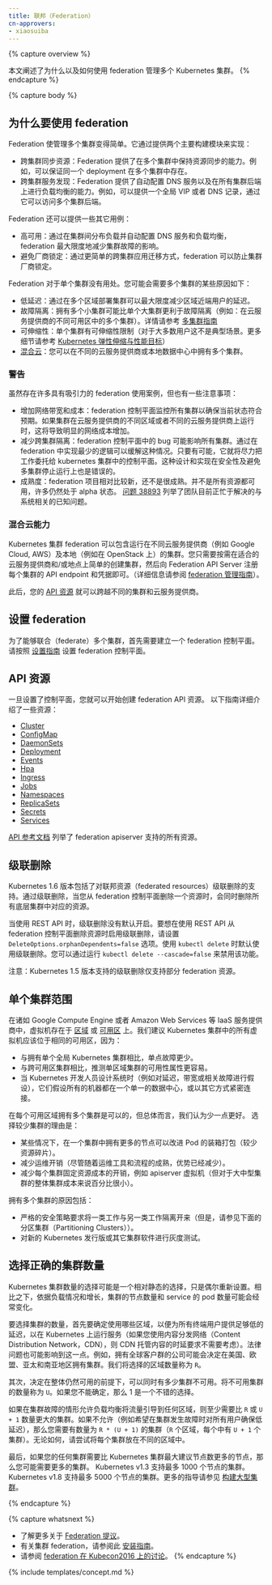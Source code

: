 ```yaml
---
title: 联邦（Federation）
cn-approvers:
- xiaosuiba
---
```



{% capture overview %}

本文阐述了为什么以及如何使用 federation 管理多个 Kubernetes 集群。
{% endcapture %}

{% capture body %}

## 为什么要使用 federation


Federation 使管理多个集群变得简单。它通过提供两个主要构建模块来实现：

  * 跨集群同步资源：Federation 提供了在多个集群中保持资源同步的能力。例如，可以保证同一个 deployment 在多个集群中存在。
  * 跨集群服务发现：Federation 提供了自动配置 DNS 服务以及在所有集群后端上进行负载均衡的能力。例如，可以提供一个全局 VIP 或者 DNS 记录，通过它可以访问多个集群后端。


Federation 还可以提供一些其它用例：

* 高可用：通过在集群间分布负载并自动配置 DNS 服务和负载均衡，federation 最大限度地减少集群故障的影响。
* 避免厂商锁定：通过更简单的跨集群应用迁移方式，federation 可以防止集群厂商锁定。


Federation 对于单个集群没有用处。您可能会需要多个集群的某些原因如下：

* 低延迟：通过在多个区域部署集群可以最大限度减少区域近端用户的延迟。
* 故障隔离：拥有多个小集群可能比单个大集群更利于故障隔离（例如：在云服务提供商的不同可用区中的多个集群）。详情请参考 [多集群指南](/docs/concepts/cluster-administration/federation/)
* 可伸缩性：单个集群有可伸缩性限制（对于大多数用户这不是典型场景。更多细节请参考 [Kubernetes 弹性伸缩与性能目标](https://git.k8s.io/community/sig-scalability/goals.md)）
* [混合云](#混合云能力)：您可以在不同的云服务提供商或本地数据中心中拥有多个集群。


### 警告


虽然存在许多具有吸引力的 federation 使用案例，但也有一些注意事项：

* 增加网络带宽和成本：federation 控制平面监控所有集群以确保当前状态符合预期。如果集群在云服务提供商的不同区域或者不同的云服务提供商上运行时，这将导致明显的网络成本增加。
* 减少跨集群隔离：federation 控制平面中的 bug 可能影响所有集群。通过在 federation 中实现最少的逻辑可以缓解这种情况。只要有可能，它就将尽力把工作委托给 kubernetes 集群中的控制平面。这种设计和实现在安全性及避免多集群停止运行上也是错误的。
* 成熟度：federation 项目相对比较新，还不是很成熟。并不是所有资源都可用，许多仍然处于 alpha 状态。 [问题 38893](https://github.com/kubernetes/kubernetes/issues/38893) 列举了团队目前正忙于解决的与系统相关的已知问题。


### 混合云能力


Kubernetes 集群 federation 可以包含运行在不同云服务提供商（例如 Google Cloud, AWS）及本地（例如在 OpenStack 上）的集群。您只需要按需在适合的云服务提供商和/或地点上简单的创建集群，然后向 Federation API Server 注册每个集群的 API endpoint 和凭据即可。（详细信息请参阅 [federation 管理指南](/docs/admin/federation/)）。


此后，您的 [API 资源](#API-资源) 就可以跨越不同的集群和云服务提供商。


## 设置 federation


为了能够联合（federate）多个集群，首先需要建立一个 federation 控制平面。请按照 [设置指南](/docs/tutorials/federation/set-up-cluster-federation-kubefed/) 设置 federation 控制平面。 


## API 资源


一旦设置了控制平面，您就可以开始创建 federation API 资源。
以下指南详细介绍了一些资源：

* [Cluster](/docs/tasks/administer-federation/cluster/)
* [ConfigMap](/docs/tasks/administer-federation/configmap/)
* [DaemonSets](/docs/tasks/administer-federation/daemonset/)
* [Deployment](/docs/tasks/administer-federation/deployment/)
* [Events](/docs/tasks/administer-federation/events/)
* [Hpa](/docs/tasks/administer-federation/hpa/)
* [Ingress](/docs/tasks/administer-federation/ingress/)
* [Jobs](/docs/tasks/administer-federation/job/)
* [Namespaces](/docs/tasks/administer-federation/namespaces/)
* [ReplicaSets](/docs/tasks/administer-federation/replicaset/)
* [Secrets](/docs/tasks/administer-federation/secret/)
* [Services](/docs/concepts/cluster-administration/federation-service-discovery/)


[API 参考文档](/docs/reference/federation/) 列举了 federation apiserver 支持的所有资源。


## 级联删除


Kubernetes 1.6 版本包括了对联邦资源（federated resources）级联删除的支持。通过级联删除，当您从 federation 控制平面删除一个资源时，会同时删除所有底层集群中对应的资源。


当使用 REST API 时，级联删除没有默认开启。要想在使用 REST API 从 federation 控制平面删除资源时启用级联删除，请设置 `DeleteOptions.orphanDependents=false` 选项。使用 `kubectl delete` 时默认使用级联删除。您可以通过运行 `kubectl delete --cascade=false` 来禁用该功能。


注意：Kubernetes 1.5 版本支持的级联删除仅支持部分 federation 资源。


## 单个集群范围


在诸如 Google Compute Engine 或者 Amazon Web Services 等 IaaS 服务提供商中，虚拟机存在于 [区域](https://cloud.google.com/compute/docs/zones) 或 [可用区](http://docs.aws.amazon.com/AWSEC2/latest/UserGuide/using-regions-availability-zones.html) 上。我们建议 Kubernetes 集群中的所有虚拟机应该位于相同的可用区，因为：

  - 与拥有单个全局 Kubernetes 集群相比，单点故障更少。
  - 与跨可用区集群相比，推测单区域集群的可用性属性更容易。
  - 当 Kubernetes 开发人员设计系统时（例如对延迟，带宽或相关故障进行假设），它们假设所有的机器都在一个单一的数据中心，或以其它方式紧密连接。


在每个可用区域拥有多个集群是可以的，但总体而言，我们认为少一点更好。
选择较少集群的理由是：

  - 某些情况下，在一个集群中拥有更多的节点可以改进 Pod 的装箱打包（较少资源碎片）。
  - 减少运维开销（尽管随着运维工具和流程的成熟，优势已经减少）。
  - 减少每个集群固定资源成本的开销，例如 apiserver 虚拟机（但对于大中型集群的整体集群成本来说百分比很小）。


拥有多个集群的原因包括：

  - 严格的安全策略要求将一类工作与另一类工作隔离开来（但是，请参见下面的分区集群（Partitioning Clusters））。
  - 对新的 Kubernetes 发行版或其它集群软件进行灰度测试。


## 选择正确的集群数量


Kubernetes 集群数量的选择可能是一个相对静态的选择，只是偶尔重新设置。相比之下，依据负载情况和增长，集群的节点数量和 service 的 pod 数量可能会经常变化。


要选择集群的数量，首先要确定使用哪些区域，以便为所有终端用户提供足够低的延迟，以在 Kubernetes 上运行服务（如果您使用内容分发网络（Content Distribution Network，CDN），则 CDN 托管内容的时延要求不需要考虑）。法律问题也可能影响到这一点。例如，拥有全球客户群的公司可能会决定在美国、欧盟、亚太和南亚地区拥有集群。我们将选择的区域数量称为 `R`。


其次，决定在整体仍然可用的前提下，可以同时有多少集群不可用。将不可用集群的数量称为 `U`。如果您不能确定，那么 1 是一个不错的选择。


如果在集群故障的情形允许负载均衡将流量引导到任何区域，则至少需要比 `R` 或 `U + 1` 数量更大的集群。如果不允许（例如希望在集群发生故障时对所有用户确保低延迟），那么您需要有数量为 `R * (U + 1)` 的集群（`R` 个区域，每个中有 `U + 1` 个集群）。无论如何，请尝试将每个集群放在不同的区域中。


最后，如果您的任何集群需要比 Kubernetes 集群最大建议节点数更多的节点，那么您可能需要更多的集群。 Kubernetes v1.3 支持最多 1000 个节点的集群。 Kubernetes v1.8 支持最多 5000 个节点的集群。更多的指导请参见 [构建大型集群](/docs/admin/cluster-large/)。

{% endcapture %}

{% capture whatsnext %}

* 了解更多关于 [Federation 提议](https://github.com/kubernetes/community/blob/{{page.githubbranch}}/contributors/design-proposals/multicluster/federation.md)。
* 有关集群 federation，请参阅此 [安装指南](/docs/tutorials/federation/set-up-cluster-federation-kubefed/)。
* 请参阅 [federation 在 Kubecon2016 上的讨论](https://www.youtube.com/watch?v=pq9lbkmxpS8)。
{% endcapture %}

{% include templates/concept.md %}

